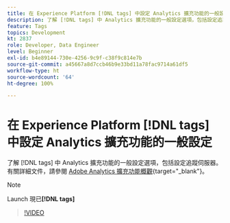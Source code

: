 ```yaml
---
title: 在 Experience Platform [!DNL tags] 中設定 Analytics 擴充功能的一般設定
description: 了解 [!DNL tags] 中 Analytics 擴充功能的一般設定選項，包括設定追蹤伺服器。
feature: Tags
topics: Development
kt: 2837
role: Developer, Data Engineer
level: Beginner
exl-id: b4e89144-730e-4256-9c9f-c38f9c814e7b
source-git-commit: a45667a8d7ccb46b9e33bd11a78fac9714a61df5
workflow-type: ht
source-wordcount: '64'
ht-degree: 100%

---
```


# 在 Experience Platform [!DNL tags] 中設定 Analytics 擴充功能的一般設定

了解 [!DNL tags] 中 Analytics 擴充功能的一般設定選項，包括設定追蹤伺服器。有關詳細文件，請參閱 [Adobe Analytics 擴充功能概觀](https://experienceleague.adobe.com/docs/experience-platform/tags/extensions/client/analytics/overview.html?lang=zh-Hant){target="_blank"}。

>[!NOTE]
>
> Launch 現已&#x200B;**[!DNL tags]**

>[!VIDEO](https://video.tv.adobe.com/v/27093/?quality=12&learn=on)

